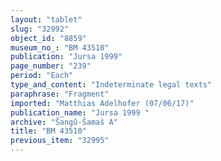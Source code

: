 ```yaml
---
layout: "tablet"
slug: "32992"
object_id: "8859"
museum_no_: "BM 43510"
publication: "Jursa 1999"
page_number: "239"
period: "Each"
type_and_content: "Indeterminate legal texts"
paraphrase: "Fragment"
imported: "Matthias Adelhofer (07/06/17)"
publication_name: "Jursa 1999 "
archive: "Šangû-Šamaš A"
title: "BM 43510"
previous_item: "32995"
---
```

